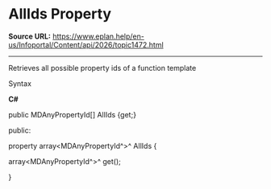 # AllIds Property

**Source URL:** https://www.eplan.help/en-us/Infoportal/Content/api/2026/topic1472.html

---

Retrieves all possible property ids of a function template

Syntax

**C#**



public MDAnyPropertyId[] AllIds {get;}

public:

property array<MDAnyPropertyId^>^ AllIds {

   array<MDAnyPropertyId^>^ get();

}

